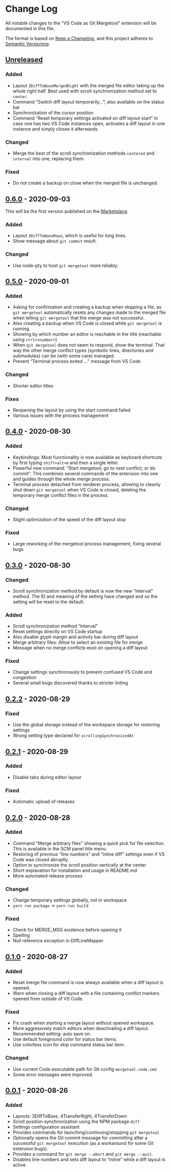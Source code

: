 # Change Log

All notable changes to the "VS Code as Git Mergetool"
extension will be documented in this file.

The format is based on
[Keep a Changelog](https://keepachangelog.com/en/1.0.0/),
and this project adheres to
[Semantic Versioning](https://semver.org/spec/v2.0.0.html).

## [Unreleased]

### Added

- Layout `3DiffToBaseMergedRight` with the merged file editor
  taking up the whole right half.
  Best used with scroll synchronization method set to `center`.
- Command “Switch diff layout temporarily…”; also available on the status bar
- Synchronization of the cursor position
- Command “Reset temporary settings activated on diff layout start”
  in case one has two VS Code instances open,
  activates a diff layout in one instance and simply closes it afterwards.

### Changed

- Merge the best of the scroll synchronization methods
  `centered` and `interval` into one, replacing them.

### Fixed

- Do not create a backup on close when the merged file is unchanged.

## [0.6.0] - 2020-09-03

This will be the first version published on the
[Marketplace](https://marketplace.visualstudio.com/items?itemName=zawys.vscode-as-git-mergetool).

### Added

- Layout `3DiffToBaseRows`, which is useful for long lines.
- Show message about `git commit` result.

### Changed

- Use node-pty to host `git mergetool` more reliably.

## [0.5.0] - 2020-09-01

### Added

- Asking for confirmation and creating a backup when skipping a file,
  as `git mergetool` automatically resets any changes made to the merged file
  when telling `git mergetool` that the merge was not successful.
- Also creating a backup when VS Code is closed
  while `git mergetool` is running.
- Showing by which number an editor is reachable in the title
  (reachable using `ctrl+<number>`)
- When `git mergetool` does not seem to respond, show the terminal.
  That way the other merge conflict types
  (symbolic links, directories and submodules)
  can be (with some care) managed.
- Prevent “Terminal process exited …” message from VS Code

### Changed

- Shorter editor titles

### Fixes

- Reopening the layout by using the start command failed
- Various issues with the process management

## [0.4.0] - 2020-08-30

### Added

- Keybindings: Most functionality is now available as keyboard shortcuts
  by first typing `shift+alt+m` and then a single letter.
- Powerful new command: “Start mergetool, go to next conflict, or do commit”.
  This combines several commands of the extension into one
  and guides through the whole merge process.
- Terminal process detached from renderer process,
  allowing to cleanly shut down `git mergetool` when VS Code is closed,
  deleting the temporary merge conflict files in the process.

### Changed

- Slight optimization of the speed of the diff layout stop

### Fixed

- Large reworking of the mergetool process management, fixing several bugs

## [0.3.0] - 2020-08-30

### Changed

- Scroll synchronization method by default is now the new “interval” method.
  The ID and meaning of the setting have changed
  and so the setting will be reset to the default.

### Added

- Scroll synchronization method “interval”
- Reset settings directly on VS Code startup
- Also disable glyph margin and activity bar during diff layout
- Merge arbitrary files: Allow to select an existing file for merge
- Message when no merge conflicts exist on opening a diff layout

### Fixed

- Change settings synchronously to prevent confused VS Code and congestion
- Several small bugs discovered thanks to stricter linting

## [0.2.2] - 2020-08-29

### Fixed

- Use the global storage instead of the workspace storage
  for restoring settings
- Wrong setting type declared for `scrollingSynchronizedAt`

## [0.2.1] - 2020-08-29

### Added

- Disable tabs during editor layout

### Fixed

- Automatic upload of releases

## [0.2.0] - 2020-08-28

### Added

- Command "Merge arbitrary files" showing a quick pick for file selection.
  This is available in the SCM panel title menu.
- Restoring of previous “line numbers” and “inline diff” settings
  even if VS Code was closed abruptly
- Option to synchronize the scroll position vertically at the center
- Short explanation for installation and usage in README.md
- More automated release process

### Changed

- Change temporary settings globally, not in workspace
- `yarn run package` → `yarn run build`

### Fixed

- Check for MERGE_MSG existence before opening it
- Spelling
- Null reference exception in DiffLineMapper

## [0.1.0] - 2020-08-27

### Added

- Reset merge file command is now always available
  when a diff layout is opened.
- Warn when closing a diff layout with a file containing conflict markers
  opened from outside of VS Code.

### Fixed

- Fix crash when starting a merge layout without opened workspace.
- More aggressively match editors when deactivating a diff layout.
  Recommended setting: auto save on.
- Use default foreground color for status bar items.
- Use colorless icon for skip command status bar item.

### Changed

- Use current Code executable path for Git config `mergetool.code.cmd`
- Some error messages were improved.

## [0.0.1] - 2020-08-26

### Added

- Layouts: 3DiffToBase, 4TransferRight, 4TransferDown
- Scroll position synchronization using the NPM package `diff`
- Settings configuration assistant
- Provides commands for launching/continuing/stopping `git mergetool`
- Optionally opens the Git commit message for committing
  after a successful `git mergetool` execution
  (as a workaround for some Git extension bugs).
- Provides a command for `git merge --abort` and `git merge --quit`.
- Disables line numbers and sets diff layout to “inline”
  while a diff layout is active

[unreleased]: https://github.com/zawys/vscode-as-git-mergetool/compare/v0.6.0...HEAD
[0.6.0]: https://github.com/zawys/vscode-as-git-mergetool/releases/tag/v0.6.0
[0.5.0]: https://github.com/zawys/vscode-as-git-mergetool/releases/tag/v0.5.0
[0.4.0]: https://github.com/zawys/vscode-as-git-mergetool/releases/tag/v0.4.0
[0.3.0]: https://github.com/zawys/vscode-as-git-mergetool/releases/tag/v0.3.0
[0.2.2]: https://github.com/zawys/vscode-as-git-mergetool/releases/tag/v0.2.2
[0.2.1]: https://github.com/zawys/vscode-as-git-mergetool/releases/tag/v0.2.1
[0.2.0]: https://github.com/zawys/vscode-as-git-mergetool/releases/tag/v0.2.0
[0.1.0]: https://github.com/zawys/vscode-as-git-mergetool/releases/tag/v0.1.0
[0.0.1]: https://github.com/zawys/vscode-as-git-mergetool/releases/tag/v0.0.1
